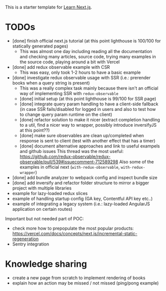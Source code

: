 This is a starter template for [Learn Next.js](https://nextjs.org/learn).

# TODOs

- [done] finish official next.js tutorial (at this point lighthouse is 100/100 for statically generated pages)
  - This was almost one day including reading all the documentation and checking many articles, source code, trying many examples in the source code, playing around a bit with Vercel
- [done] add redux observable example with CSR
  - This was easy, only took 1-2 hours to have a basic example
- [done] investigate redux observable usage with SSR (i.e.: prerender books when a query string is present)
  - This was a really complex task mainly because there isn't an official way of implementing SSR with `redux-observable`
  - [done] initial setup (at this point lighthouse is 99/100 for SSR page)
  - [done] integrate query param handling to have a client-side fallback (in case SSR fails/disabled for logged in users and also to test how to change query param runtime on the client)
  - [done] refactor solution to make it nicer (extract completion handling to a util, find a nicer way to wrapper, possibly introduce inversifyJS at this point??)
  - [done] make sure observables are clean up/completed when response is sent to client (test with another effect that has a timer)
  - [done] document alternative approaches and link to useful exampels and github issues
      This thread was the most useful: https://github.com/redux-observable/redux-observable/pull/539#issuecomment-712589298
      Also some of the examples in official next (`with-redux-observable`, `with-redux-wrapper`)
- [done] add bundle analyzer to webpack config and inspect bundle size
- [done] add inversify and refactor folder structure to mirror a bigger project with multiple libraries
- example for lazy-loaded redux slices
- example of handling startup config (GA key, Contentful API key etc..)
- example of integrating a legacy system (i.e.: lazy-loaded AngularJS application on certain routes)

Important but not needed part of POC:

- check more how to prepopulate the most popular products: https://vercel.com/docs/concepts/next.js/incremental-static-regeneration
- Sentry integration

# Knowledge sharing

- create a new page from scratch to implement rendering of books
- explain how an action may be missed / not missed (ping/pong example)
